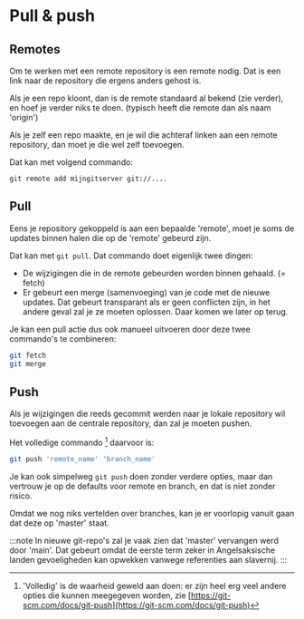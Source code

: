 # Pull & push

## Remotes

Om te werken met een remote repository is een remote nodig. Dat is een link naar de repository die ergens anders gehost is.

Als je een repo kloont, dan is de remote standaard al bekend (zie verder), en hoef je verder niks te doen. (typisch heeft die remote dan als naam 'origin')

Als je zelf een repo maakte, en je wil die achteraf linken aan een remote repository, dan moet je die wel zelf toevoegen.

Dat kan met volgend commando:

```
git remote add mijngitserver git://....
```

## Pull

Eens je repository gekoppeld is aan een bepaalde 'remote', moet je soms de updates binnen halen die op de 'remote' gebeurd zijn. 

Dat kan met `git pull`. Dat commando doet eigenlijk twee dingen: 

* De wijzigingen die in de remote gebeurden worden binnen gehaald. (= fetch)
* Er gebeurt een merge (samenvoeging) van je code met de nieuwe updates. Dat gebeurt transparant als er geen conflicten zijn, in het andere geval zal je ze moeten oplossen. Daar komen we later op terug.

Je kan een pull actie dus ook manueel uitvoeren door deze twee commando's te combineren:

```bash
git fetch
git merge
```


## Push

Als je wijzigingen die reeds gecommit werden naar je lokale repository wil toevoegen aan de centrale repository, dan zal je moeten pushen. 

Het volledige commando [^1] daarvoor is:

```bash
git push 'remote_name' 'branch_name'
```

Je kan ook simpelweg `git push` doen zonder verdere opties, maar dan vertrouw je op de defaults voor remote en branch, en dat is niet zonder risico.

Omdat we nog niks vertelden over branches, kan je er voorlopig vanuit gaan dat deze op 'master' staat. 

:::note 
In nieuwe git-repo's zal je vaak zien dat 'master' vervangen werd door 'main'. Dat gebeurt omdat de eerste term zeker in Angelsaksische landen gevoeligheden kan opwekken vanwege referenties aan slavernij.
:::

[^1]: 'Volledig' is de waarheid geweld aan doen: er zijn heel erg veel andere opties die kunnen meegegeven worden, zie [https://git-scm.com/docs/git-push](https://git-scm.com/docs/git-push)